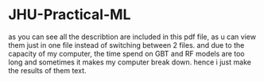 # JHU-Practical-ML
as you can see all the describtion are included in this pdf file, as u can view them just in one file instead of switching between 2 files. and due to the capacity of my 
computer, the time spend on GBT and RF models are too long and sometimes it makes my computer break down. hence i just make the results of them text. 
